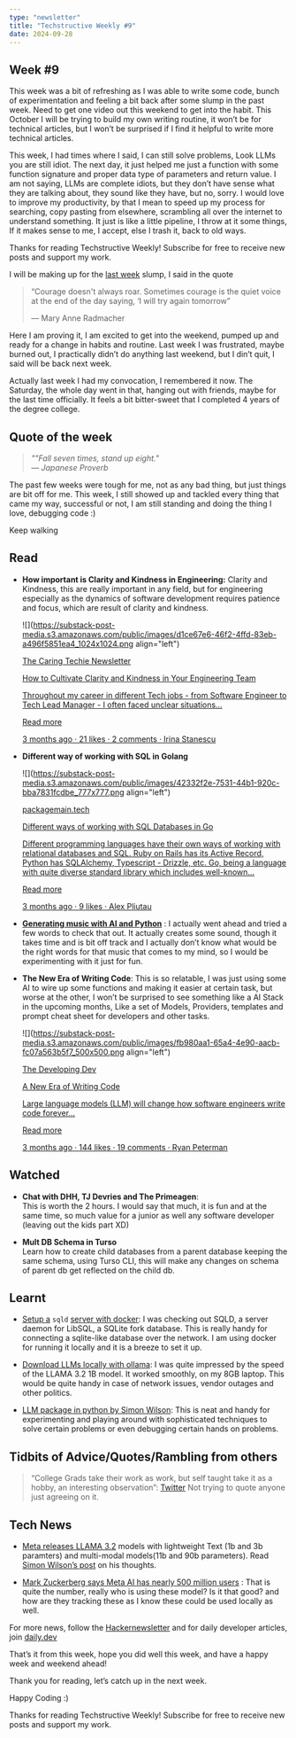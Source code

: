 ```yaml
---
type: "newsletter"
title: "Techstructive Weekly #9"
date: 2024-09-28
---
```


## Week #9

This week was a bit of refreshing as I was able to write some code, bunch of experimentation and feeling a bit back after some slump in the past week. Need to get one video out this weekend to get into the habit. This October I will be trying to build my own writing routine, it won’t be for technical articles, but I won’t be surprised if I find it helpful to write more technical articles.

This week, I had times where I said, I can still solve problems, Look LLMs you are still idiot. The next day, it just helped me just a function with some function signature and proper data type of parameters and return value. I am not saying, LLMs are complete idiots, but they don’t have sense what they are talking about, they sound like they have, but no, sorry. I would love to improve my productivity, by that I mean to speed up my process for searching, copy pasting from elsewhere, scrambling all over the internet to understand something. It just is like a little pipeline, I throw at it some things, If it makes sense to me, I accept, else I trash it, back to old ways.

Thanks for reading Techstructive Weekly! Subscribe for free to receive new posts and support my work.

I will be making up for the [last week](https://techstructively.substack.com/p/techstructive-weekly-8) slump, I said in the quote

> “Courage doesn't always roar. Sometimes courage is the quiet voice at the end of the day saying, ‘I will try again tomorrow”
> 
> — Mary Anne Radmacher

Here I am proving it, I am excited to get into the weekend, pumped up and ready for a change in habits and routine. Last week I was frustrated, maybe burned out, I practically didn’t do anything last weekend, but I din’t quit, I said will be back next week.

Actually last week I had my convocation, I remembered it now. The Saturday, the whole day went in that, hanging out with friends, maybe for the last time officially. It feels a bit bitter-sweet that I completed 4 years of the degree college.

## Quote of the week

> *""Fall seven times, stand up eight."  
> — Japanese Proverb*

The past few weeks were tough for me, not as any bad thing, but just things are bit off for me. This week, I still showed up and tackled every thing that came my way, successful or not, I am still standing and doing the thing I love, debugging code :)

Keep walking

## Read

* **How important is Clarity and Kindness in Engineering:** Clarity and Kindness, this are really important in any field, but for engineering especially as the dynamics of software development requires patience and focus, which are result of clarity and kindness.
    
    ![](https://substack-post-media.s3.amazonaws.com/public/images/d1ce67e6-46f2-4ffd-83eb-a496f5851ea4_1024x1024.png align="left")
    
    [The Caring Techie Newsletter](https://www.thecaringtechie.com/p/how-to-cultivate-clarity-and-kindness?utm_source=substack&utm_campaign=post_embed&utm_medium=web)
    
    [How to Cultivate Clarity and Kindness in Your Engineering Team](https://www.thecaringtechie.com/p/how-to-cultivate-clarity-and-kindness?utm_source=substack&utm_campaign=post_embed&utm_medium=web)
    
    [Throughout my career in different Tech jobs - from Software Engineer to Tech Lead Manager - I often faced unclear situations…](https://www.thecaringtechie.com/p/how-to-cultivate-clarity-and-kindness?utm_source=substack&utm_campaign=post_embed&utm_medium=web)
    
    [Read more](https://www.thecaringtechie.com/p/how-to-cultivate-clarity-and-kindness?utm_source=substack&utm_campaign=post_embed&utm_medium=web)
    
    [3 months ago · 21 likes · 2 comments · Irina Stanescu](https://www.thecaringtechie.com/p/how-to-cultivate-clarity-and-kindness?utm_source=substack&utm_campaign=post_embed&utm_medium=web)
    
* **Different way of working with SQL in Golang**
    
    ![](https://substack-post-media.s3.amazonaws.com/public/images/42332f2e-7531-44b1-920c-bba7831fcdbe_777x777.png align="left")
    
    [packagemain.tech](http://packagemain.tech)
    
    [Different ways of working with SQL Databases in Go](https://packagemain.tech/p/different-ways-of-working-with-sql?utm_source=substack&utm_campaign=post_embed&utm_medium=web)
    
    [Different programming languages have their own ways of working with relational databases and SQL. Ruby on Rails has its Active Record, Python has SQLAlchemy, Typescript - Drizzle, etc. Go, being a language with quite diverse standard library which includes well-known…](https://packagemain.tech/p/different-ways-of-working-with-sql?utm_source=substack&utm_campaign=post_embed&utm_medium=web)
    
    [Read more](https://packagemain.tech/p/different-ways-of-working-with-sql?utm_source=substack&utm_campaign=post_embed&utm_medium=web)
    
    [3 months ago · 9 likes · Alex Pliutau](https://packagemain.tech/p/different-ways-of-working-with-sql?utm_source=substack&utm_campaign=post_embed&utm_medium=web)
    
* [**Generating music with AI and Python**](https://generativeai.pub/generating-music-using-ai-and-python-d47ab834f0d4) : I actually went ahead and tried a few words to check that out. It actually creates some sound, though it takes time and is bit off track and I actually don’t know what would be the right words for that music that comes to my mind, so I would be experimenting with it just for fun.  
    
* **The New Era of Writing Code**: This is so relatable, I was just using some AI to wire up some functions and making it easier at certain task, but worse at the other, I won’t be surprised to see something like a AI Stack in the upcoming months, Like a set of Models, Providers, templates and prompt cheat sheet for developers and other tasks.
    
    ![](https://substack-post-media.s3.amazonaws.com/public/images/fb980aa1-65a4-4e90-aacb-fc07a563b5f7_500x500.png align="left")
    
    [The Developing Dev](https://www.developing.dev/p/a-new-era-of-writing-code?utm_source=substack&utm_campaign=post_embed&utm_medium=web)
    
    [A New Era of Writing Code](https://www.developing.dev/p/a-new-era-of-writing-code?utm_source=substack&utm_campaign=post_embed&utm_medium=web)
    
    [Large language models (LLM) will change how software engineers write code forever…](https://www.developing.dev/p/a-new-era-of-writing-code?utm_source=substack&utm_campaign=post_embed&utm_medium=web)
    
    [Read more](https://www.developing.dev/p/a-new-era-of-writing-code?utm_source=substack&utm_campaign=post_embed&utm_medium=web)
    
    [3 months ago · 144 likes · 19 comments · Ryan Peterman](https://www.developing.dev/p/a-new-era-of-writing-code?utm_source=substack&utm_campaign=post_embed&utm_medium=web)
    

## Watched

* **Chat with DHH, TJ Devries and The Primeagen**:  
    This is worth the 2 hours. I would say that much, it is fun and at the same time, so much value for a junior as well any software developer (leaving out the kids part XD)
    
* **Mult DB Schema in Turso**  
    Learn how to create child databases from a parent database keeping the same schema, using Turso CLI, this will make any changes on schema of parent db get reflected on the child db.
    

## Learnt

* [Setup a](https://github.com/tursodatabase/libsql/blob/main/docs/DOCKER.md) `sqld` [server with docker](https://github.com/tursodatabase/libsql/blob/main/docs/DOCKER.md): I was checking out SQLD, a server daemon for LibSQL, a SQLite fork database. This is really handy for connecting a sqlite-like database over the network. I am using docker for running it locally and it is a breeze to set it up.
    
* [Download LLMs locally with ollama](https://ollama.com/blog/llama3.2): I was quite impressed by the speed of the LLAMA 3.2 1B model. It worked smoothly, on my 8GB laptop. This would be quite handy in case of network issues, vendor outages and other politics.
    
* [LLM package in python by Simon Wilson](https://llm.datasette.io/en/stable/): This is neat and handy for experimenting and playing around with sophisticated techniques to solve certain problems or even debugging certain hands on problems.
    

## Tidbits of Advice/Quotes/Rambling from others

> “College Grads take their work as work, but self taught take it as a hobby, an interesting observation”: [Twitter](https://x.com/wagslane/status/1838791235495989590) Not trying to quote anyone just agreeing on it.

## Tech News

* [Meta releases LLAMA 3.2](https://ai.meta.com/blog/llama-3-2-connect-2024-vision-edge-mobile-devices/) models with lightweight Text (1b and 3b paramters) and multi-modal models(11b and 90b parameters). Read [Simon Wilson’s post](https://simonwillison.net/2024/Sep/25/llama-32/) on his thoughts.
    
* [Mark Zuckerberg says Meta AI has nearly 500 million users](https://techcrunch.com/2024/09/25/mark-zuckerberg-says-meta-ai-has-nearly-500-million-users/) : That is quite the number, really who is using these model? Is it that good? and how are they tracking these as I know these could be used locally as well.
    

For more news, follow the [Hackernewsletter](https://buttondown.com/hacker-newsletter/archive/hacker-newsletter-717) and for daily developer articles, join [daily.dev](http://daily.dev)

That’s it from this week, hope you did well this week, and have a happy week and weekend ahead!

Thank you for reading, let’s catch up in the next week.

Happy Coding :)

Thanks for reading Techstructive Weekly! Subscribe for free to receive new posts and support my work.
